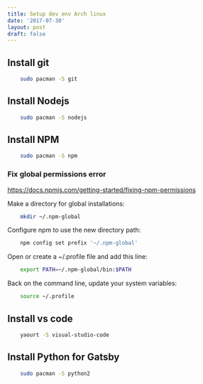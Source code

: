 ```yaml
---
title: Setup dev env Arch linux
date: '2017-07-30'
layout: post
draft: false
---
```


## Install git
```bash
    sudo pacman -S git
```

## Install Nodejs
```bash
    sudo pacman -S nodejs
```

## Install NPM
```bash
    sudo pacman -S npm
```

### Fix global permissions error
https://docs.npmjs.com/getting-started/fixing-npm-permissions

Make a directory for global installations:
```bash
    mkdir ~/.npm-global
```

Configure npm to use the new directory path:
```bash
    npm config set prefix '~/.npm-global'
```

Open or create a ~/.profile file and add this line:
```bash
    export PATH=~/.npm-global/bin:$PATH
```

Back on the command line, update your system variables:
```bash
    source ~/.profile
```

## Install vs code
```bash
    yaourt -S visual-studio-code
```

## Install Python for Gatsby
```bash
    sudo pacman -S python2
```
